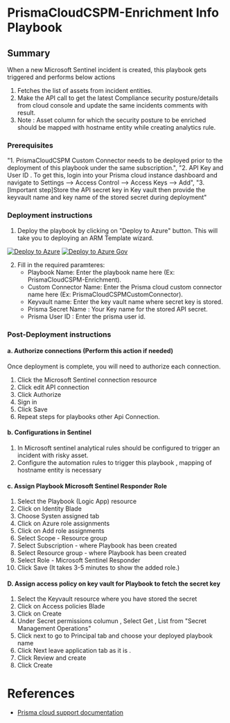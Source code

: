 # PrismaCloudCSPM-Enrichment Info Playbook
 ## Summary
 When a new Microsoft Sentinel incident is created, this playbook gets triggered and performs below actions
 1. Fetches the list of assets from incident entities.
 2. Make the API call to get the latest Compliance security posture/details from cloud console and update the same incidents comments with result.
 3. Note : Asset column for which the security posture to be enriched should be mapped with hostname entity while creating analytics rule. 


### Prerequisites 
"1. PrismaCloudCSPM Custom Connector needs to be deployed prior to the deployment of this playbook under the same subscription.",
"2. API Key and User ID . To get this, login into your Prisma cloud instance dashboard and navigate to Settings --> Access Control --> Access Keys --> Add",
"3. [Important step]Store the API secret key in Key vault then provide the keyvault name and key name of the stored secret during deployment"

### Deployment instructions 
1. Deploy the playbook by clicking on "Deploy to Azure" button. This will take you to deploying an ARM Template wizard.

[![Deploy to Azure](https://aka.ms/deploytoazurebutton)](https://portal.azure.com/#create/Microsoft.Template/uri/https%3A%2F%2Fraw.githubusercontent.com%2FAzure%2FAzure-Sentinel%2Fmaster%2FSolutions%2FPaloAltoPrismaCloud%2FPlaybooks%2FPrismaCloudCSPMPlaybooks%2FPrismaCloudCSPM-Enrichment%2Fazuredeploy.json)
[![Deploy to Azure Gov](https://aka.ms/deploytoazuregovbutton)](https://portal.azure.us/#create/Microsoft.Template/uri/https%3A%2F%2Fraw.githubusercontent.com%2FAzure%2FAzure-Sentinel%2Fmaster%2FSolutions%2FPaloAltoPrismaCloud%2FPlaybooks%2F%2FPrismaCloudCSPMPlaybooks%2FPrismaCloudCSPM-Enrichment%2Fazuredeploy.json)

2. Fill in the required paramteres:
    * Playbook Name: Enter the playbook name here (Ex: PrismaCloudCSPM-Enrichment).
    * Custom Connector Name: Enter the Prisma cloud custom connector name here (Ex: PrismaCloudCSPMCustomConnector).
    * Keyvault name: Enter the key vault name where secret key is stored.
    * Prisma Secret Name : Your Key name for the stored API secret.
	* Prisma User ID : Enter the prisma user id.

### Post-Deployment instructions 
#### a. Authorize connections (Perform this action if needed)
Once deployment is complete, you will need to authorize each connection.
1.	Click the Microsoft Sentinel connection resource
2.	Click edit API connection
3.	Click Authorize
4.	Sign in
5.	Click Save
6.	Repeat steps for playbooks other Api Connection.

#### b. Configurations in Sentinel
1. In Microsoft sentinel analytical rules should be configured to trigger an incident with risky asset. 
2. Configure the automation rules to trigger this playbook , mapping of hostname entity is necessary

#### c. Assign Playbook Microsoft Sentinel Responder Role
1. Select the Playbook (Logic App) resource
2. Click on Identity Blade
3. Choose Systen assigned tab
4. Click on Azure role assignments
5. Click on Add role assignments
6. Select Scope - Resource group
7. Select Subscription - where Playbook has been created
8. Select Resource group - where Playbook has been created
9. Select Role - Microsoft Sentinel Responder
10. Click Save (It takes 3-5 minutes to show the added role.)

#### D. Assign access policy on key vault for Playbook to fetch the secret key
1. Select the Keyvault resource where you have stored the secret
2. Click on Access policies Blade
3. Click on Create
4. Under Secret permissions columun , Select Get , List from "Secret Management Operations"
5. Click next to go to Principal tab and choose your deployed playbook name
6. Click Next leave application tab as it is .
7. Click Review and create
8. Click Create

#  References
 - [Prisma cloud support documentation](https://prisma.pan.dev/api/cloud/cspm/)
